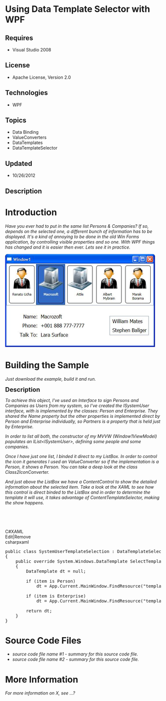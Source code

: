 # Using Data Template Selector with WPF
## Requires
- Visual Studio 2008
## License
- Apache License, Version 2.0
## Technologies
- WPF
## Topics
- Data Binding
- ValueConverters
- DataTemplates
- DataTemplateSelector
## Updated
- 10/26/2012
## Description

<h1>Introduction</h1>
<p><em>Have you ever had to put in the same list Persons &amp; Companies? If so, depends on the selected one, a different bunch of information has to be displayed. It's a kind of annoying to be done in the old Win Forms application, by controlling visible properties
 and so one. With WPF things has changed and it is easier then ever. Lets see it in practice.</em></p>
<p><em><img id="69321" src="69321-template_company.jpg" alt="" width="485" height="300"></em></p>
<h1><span>Building the Sample</span></h1>
<p><em>Just download the example, build it and run.</em></p>
<p><span style="font-size:20px; font-weight:bold">Description</span></p>
<p><em>To achieve this object, I've used an Interface to sign Persons and Companies as Users from my system, so I've created the ISystemUser interface, with is implemented by the classes: Person and Enterprise. They shared the Name property but the other properties
 is implemented direct by Person and Enterprise individually, so Partners is a property that is held just by Enterprise.</em></p>
<p><em>In order to list all both, the constructor of my&nbsp;MVVW (Window1ViewModel) populates an IList&lt;ISystemUser&gt;, defining some people and some companies.</em></p>
<p><em>Once I have just one list, I binded it direct to my ListBox. In order to control the icon it generates I used an ValueConverter so if the implementation is a Person, it shows a Person. You can take a deep look at the class Class2IconConverter.</em></p>
<p><em>And just above the ListBox we have a ContentControl to show the detailed information about the selected item. Take a look at the XAML to see how this control is direct binded to the ListBox and in order to determine the template it will use, it takes
 advantage of ContentTemplateSelector, making the show happens.</em></p>
<p><em>&nbsp;</em></p>
<p>&nbsp;</p>
<div class="scriptcode">
<div class="pluginEditHolder" pluginCommand="mceScriptCode">
<div class="title"><span>C#</span><span>XAML</span></div>
<div class="pluginLinkHolder"><span class="pluginEditHolderLink">Edit</span>|<span class="pluginRemoveHolderLink">Remove</span></div>
<span class="hidden">csharp</span><span class="hidden">xaml</span>


<div class="preview">
<pre class="csharp"><span class="cs__keyword">public</span>&nbsp;<span class="cs__keyword">class</span>&nbsp;SystemUserTemplateSelection&nbsp;:&nbsp;DataTemplateSelector&nbsp;
{&nbsp;
&nbsp;&nbsp;&nbsp;&nbsp;<span class="cs__keyword">public</span>&nbsp;<span class="cs__keyword">override</span>&nbsp;System.Windows.DataTemplate&nbsp;SelectTemplate(<span class="cs__keyword">object</span>&nbsp;item,&nbsp;System.Windows.DependencyObject&nbsp;container)&nbsp;
&nbsp;&nbsp;&nbsp;&nbsp;{&nbsp;
&nbsp;&nbsp;&nbsp;&nbsp;&nbsp;&nbsp;&nbsp;&nbsp;DataTemplate&nbsp;dt&nbsp;=&nbsp;<span class="cs__keyword">null</span>;&nbsp;
&nbsp;
&nbsp;&nbsp;&nbsp;&nbsp;&nbsp;&nbsp;&nbsp;&nbsp;<span class="cs__keyword">if</span>&nbsp;(item&nbsp;<span class="cs__keyword">is</span>&nbsp;Person)&nbsp;
&nbsp;&nbsp;&nbsp;&nbsp;&nbsp;&nbsp;&nbsp;&nbsp;&nbsp;&nbsp;&nbsp;&nbsp;dt&nbsp;=&nbsp;App.Current.MainWindow.FindResource(<span class="cs__string">&quot;templatePerson&quot;</span>)&nbsp;<span class="cs__keyword">as</span>&nbsp;DataTemplate;&nbsp;
&nbsp;
&nbsp;&nbsp;&nbsp;&nbsp;&nbsp;&nbsp;&nbsp;&nbsp;<span class="cs__keyword">if</span>&nbsp;(item&nbsp;<span class="cs__keyword">is</span>&nbsp;Enterprise)&nbsp;
&nbsp;&nbsp;&nbsp;&nbsp;&nbsp;&nbsp;&nbsp;&nbsp;&nbsp;&nbsp;&nbsp;&nbsp;dt&nbsp;=&nbsp;App.Current.MainWindow.FindResource(<span class="cs__string">&quot;templateCompany&quot;</span>)&nbsp;<span class="cs__keyword">as</span>&nbsp;DataTemplate;&nbsp;
&nbsp;
&nbsp;&nbsp;&nbsp;&nbsp;&nbsp;&nbsp;&nbsp;&nbsp;<span class="cs__keyword">return</span>&nbsp;dt;&nbsp;
&nbsp;&nbsp;&nbsp;&nbsp;}&nbsp;
}</pre>
</div>
</div>
</div>
<h1><span>Source Code Files</span></h1>
<ul>
<li><em>source code file name #1 - summary for this source code file.</em> </li><li><em><em>source code file name #2 - summary for this source code file.</em></em>
</li></ul>
<h1>More Information</h1>
<p><em>For more information on X, see ...?</em></p>
